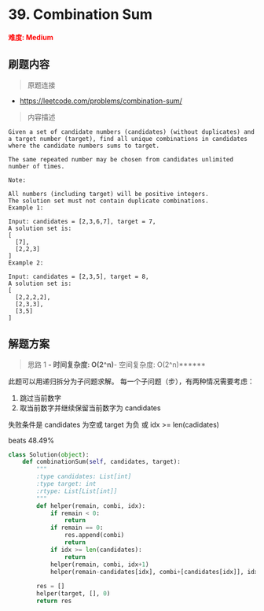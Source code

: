 # 39. Combination Sum

**<font color=red>难度: Medium</font>**

## 刷题内容

> 原题连接

* https://leetcode.com/problems/combination-sum/

> 内容描述

```
Given a set of candidate numbers (candidates) (without duplicates) and a target number (target), find all unique combinations in candidates where the candidate numbers sums to target.

The same repeated number may be chosen from candidates unlimited number of times.

Note:

All numbers (including target) will be positive integers.
The solution set must not contain duplicate combinations.
Example 1:

Input: candidates = [2,3,6,7], target = 7,
A solution set is:
[
  [7],
  [2,2,3]
]
Example 2:

Input: candidates = [2,3,5], target = 8,
A solution set is:
[
  [2,2,2,2],
  [2,3,3],
  [3,5]
]

```

## 解题方案

> 思路 1
******- 时间复杂度: O(2^n)******- 空间复杂度: O(2^n)******

此题可以用递归拆分为子问题求解。
每一个子问题（步），有两种情况需要考虑：
1. 跳过当前数字
2. 取当前数字并继续保留当前数字为 candidates


失败条件是 candidates 为空或 target 为负 或 idx >= len(cadidates)

beats 48.49%

```python
class Solution(object):
    def combinationSum(self, candidates, target):
        """
        :type candidates: List[int]
        :type target: int
        :rtype: List[List[int]]
        """
        def helper(remain, combi, idx):
            if remain < 0:
                return 
            if remain == 0:
                res.append(combi)
                return
            if idx >= len(candidates):
                return
            helper(remain, combi, idx+1)
            helper(remain-candidates[idx], combi+[candidates[idx]], idx)
        
        res = []
        helper(target, [], 0)
        return res
```
